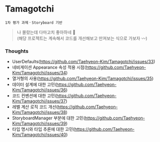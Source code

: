 # Tamagotchi
`1차 평가 과제` · `Storyboard 기반`

> 나 몰랐는데 다마고치 좋아하네 🥚  
> (해당 프로젝트는 계속해서 코드를 개선해보고 만져보는 식으로 가보자 〰)


### Thoughts
- UserDefaults(https://github.com/Taehyeon-Kim/Tamagotchi/issues/33)
- 네비게이션 Appearance 속성 적용 시점(https://github.com/Taehyeon-Kim/Tamagotchi/issues/34)
- 열거형의 사용(https://github.com/Taehyeon-Kim/Tamagotchi/issues/35)
- 데이터 설계에 대한 고민(https://github.com/Taehyeon-Kim/Tamagotchi/issues/36)
- 코드 컨벤션에 대한 고민(https://github.com/Taehyeon-Kim/Tamagotchi/issues/37)
- 레벨 계산 로직 코드 개선(https://github.com/Taehyeon-Kim/Tamagotchi/issues/38)
- StoryboardManager 부분에 대한 고민(https://github.com/Taehyeon-Kim/Tamagotchi/issues/39)
- 타입 명시와 타입 추론에 대한 고민(https://github.com/Taehyeon-Kim/Tamagotchi/issues/40)
